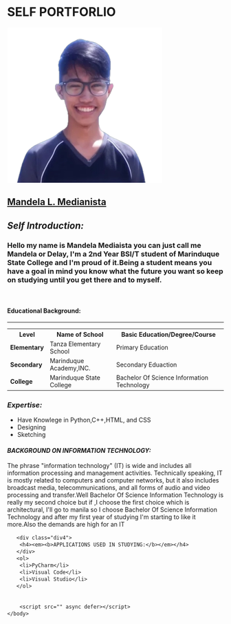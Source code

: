 <html lang="en">
    <head>
        <meta charset="utf-8">
        <meta http-equiv="X-UA-Compatible" content="IE=edge">
        <title>appdevactivity1</title>
        <meta name="description" content="">
        <meta name="viewport" content="width=device-width, initial-scale=1">
        <link rel="stylesheet" href="style1.css">
    </head>
    <body background="webpage1.jpg">
        <h1>SELF PORTFORLIO</h1>
        <div class="image">
            <img src="unnamed.png" alt="unnamed" class="unnamed">
        </div>
        <div class="div0">
            <h2><a href="https://www.facebook.com/mandela.medianista.7">Mandela L. Medianista</a></h2>
        </div>
        <div class="div1">
            <h2><em><b>Self Introduction:</b></em></h2>
        </div>
       <h3>
        Hello my name is <b>Mandela Mediaista</b> you can just call me Mandela or Delay, I'm a 2nd Year BSI/T student of <b>Marinduque State College </b> and I'm proud of it.Being a student means you have a goal in mind you know what the future you want so keep on studying until you get there and to myself.
       </h3>
       <br>
       <h4><strong><b>Educational Background:</b></strong></h4>
       <hr>
       <table>
        <tr>
            <th><b>Level</b></th>
            <th>Name of School</th>
            <th>Basic Education/Degree/Course</th>
        </tr>
        <tr>
            <td><b>Elementary</b></td>
            <td>Tanza Elementary School</td>
            <td>Primary Education</td>
        </tr>
        <tr>
            <td><b>Secondary</b></td>
            <td>Marinduque Academy,INC.</td>
            <td>Secondary Eduaction</td>
        </tr>
        <tr>
            <td><b>College</b></td>
            <td>Marinduque State College</td>
            <td>Bachelor Of Science Information Technology</td>
        </tr>
       </table>
       <div class="div2">
        <h3><em><b>Expertise:</b></em></h3>
       </div>
       <ul>
        <li>Have Knowlege in Python,C++,HTML, and CSS</li>
        <li>Designing</li>
        <li>Sketching</li>
       </ul>
       <div class="div3">
        <h4><em><b>BACKGROUND ON INFORMATION TECHNOLOGY:</b></em></h4>
       </div>
       <p>The phrase "information technology" (IT) is wide and includes all information processing and management activities. Technically speaking, IT is mostly related to computers and computer networks, but it also includes broadcast media, telecommunications, and all forms of audio and video processing and transfer.Well Bachelor Of Science Information Technology is really my second choice but if ,I choose the first choice which is architectural, I'll go to manila so I choose Bachelor Of Science Information Technology and after my first year of studying I'm starting to like it more.Also the demands are high for an IT</p>

       <div class="div4">
        <h4><em><b>APPLICATIONS USED IN STUDYING:</b></em></h4>
       </div>
       <ol>
        <li>PyCharm</li>
        <li>Visual Code</li>
        <li>Visual Studio</li>
       </ol>
    
        
        <script src="" async defer></script>
    </body>
</html>
